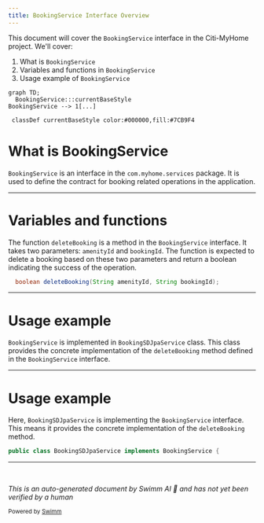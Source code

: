 ```yaml
---
title: BookingService Interface Overview
---
```

This document will cover the `BookingService` interface in the Citi-MyHome project. We'll cover:

1. What is `BookingService`
2. Variables and functions in `BookingService`
3. Usage example of `BookingService`

```mermaid
graph TD;
  BookingService:::currentBaseStyle
BookingService --> 1[...]

 classDef currentBaseStyle color:#000000,fill:#7CB9F4
```

# What is BookingService

`BookingService` is an interface in the `com.myhome.services` package. It is used to define the contract for booking related operations in the application.

<SwmSnippet path="/service/src/main/java/com/myhome/services/BookingService.java" line="5">

---

# Variables and functions

The function `deleteBooking` is a method in the `BookingService` interface. It takes two parameters: `amenityId` and `bookingId`. The function is expected to delete a booking based on these two parameters and return a boolean indicating the success of the operation.

```java
  boolean deleteBooking(String amenityId, String bookingId);
```

---

</SwmSnippet>

# Usage example

`BookingService` is implemented in `BookingSDJpaService` class. This class provides the concrete implementation of the `deleteBooking` method defined in the `BookingService` interface.

<SwmSnippet path="/service/src/main/java/com/myhome/services/springdatajpa/BookingSDJpaService.java" line="13">

---

# Usage example

Here, `BookingSDJpaService` is implementing the `BookingService` interface. This means it provides the concrete implementation of the `deleteBooking` method.

```java
public class BookingSDJpaService implements BookingService {
```

---

</SwmSnippet>

&nbsp;

*This is an auto-generated document by Swimm AI 🌊 and has not yet been verified by a human*

<SwmMeta version="3.0.0" repo-id="Z2l0aHViJTNBJTNBQ2l0aS1NeUhvbWUlM0ElM0FnaWxhZG5hdm90" repo-name="Citi-MyHome" doc-type="class"><sup>Powered by [Swimm](/)</sup></SwmMeta>
